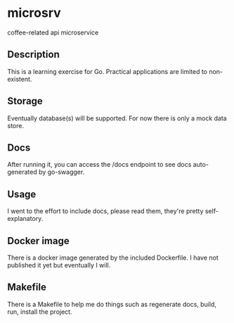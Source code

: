 # microsrv

coffee-related api microservice



## Description

This is a learning exercise for Go. Practical applications are limited to non-existent.

## Storage

Eventually database(s) will be supported. For now there is only a mock data store.

## Docs

After running it, you can access the /docs endpoint to see docs auto-generated by go-swagger.

## Usage

I went to the effort to include docs, please read them, they're pretty self-explanatory.

## Docker image

There is a docker image generated by the included Dockerfile. I have not published it yet but eventually I will.

## Makefile

There is a Makefile to help me do things such as regenerate docs, build, run, install the project.

